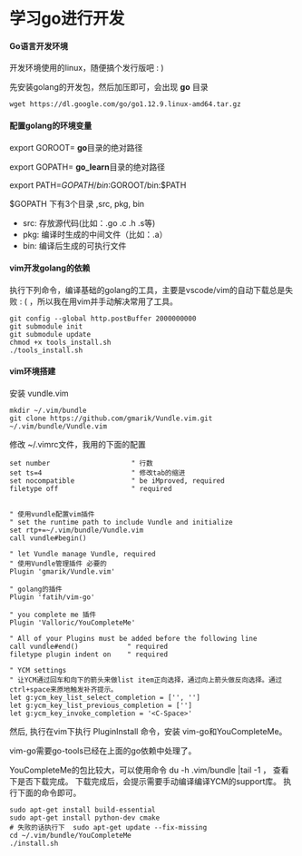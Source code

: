 # 学习go进行开发

#### Go语言开发环境

开发环境使用的linux，随便搞个发行版吧 : )

先安装golang的开发包，然后加压即可，会出现 **go** 目录

    wget https://dl.google.com/go/go1.12.9.linux-amd64.tar.gz

#### 配置golang的环境变量

export GOROOT= **go**目录的绝对路径

export GOPATH= **go_learn**目录的绝对路径

export PATH=$GOPATH/bin:$GOROOT/bin:$PATH

$GOPATH 下有3个目录 ,src, pkg, bin

- src: 存放源代码(比如：.go .c .h .s等)   
- pkg: 编译时生成的中间文件（比如：.a）
- bin: 编译后生成的可执行文件

#### vim开发golang的依赖
    
执行下列命令，编译基础的golang的工具，主要是vscode/vim的自动下载总是失败 : ( ，所以我在用vim并手动解决常用了工具。

    git config --global http.postBuffer 2000000000
    git submodule init
    git submodule update
    chmod +x tools_install.sh
    ./tools_install.sh

#### vim环境搭建

安装 vundle.vim

    mkdir ~/.vim/bundle
    git clone https://github.com/gmarik/Vundle.vim.git ~/.vim/bundle/Vundle.vim 

修改 ~/.vimrc文件，我用的下面的配置

    set number                    " 行数
    set ts=4                      " 修改tab的缩进
    set nocompatible              " be iMproved, required
    filetype off                  " required


    " 使用vundle配置vim插件
    " set the runtime path to include Vundle and initialize
    set rtp+=~/.vim/bundle/Vundle.vim
    call vundle#begin()

    " let Vundle manage Vundle, required
    " 使用Vundle管理插件 必要的
    Plugin 'gmarik/Vundle.vim'

    " golang的插件 
    Plugin 'fatih/vim-go'

    " you complete me 插件
    Plugin 'Valloric/YouCompleteMe'

    " All of your Plugins must be added before the following line
    call vundle#end()            " required
    filetype plugin indent on    " required

    " YCM settings
    " 让YCM通过回车和向下的箭头来做list item正向选择，通过向上箭头做反向选择。通过ctrl+space来原地触发补齐提示。
    let g:ycm_key_list_select_completion = ['', '']
    let g:ycm_key_list_previous_completion = ['']
    let g:ycm_key_invoke_completion = '<C-Space>'

然后, 执行在vim下执行 PluginInstall 命令，安装 vim-go和YouCompleteMe。

vim-go需要go-tools已经在上面的go依赖中处理了。

YouCompleteMe的包比较大，可以使用命令 du -h .vim/bundle |tail -1 ， 查看下是否下载完成。 下载完成后，会提示需要手动编译编译YCM的support库。
执行下面的命令即可。

    sudo apt-get install build-essential 
    sudo apt-get install python-dev cmake
    # 失败的话执行下  sudo apt-get update --fix-missing
    cd ~/.vim/bundle/YouCompleteMe
    ./install.sh